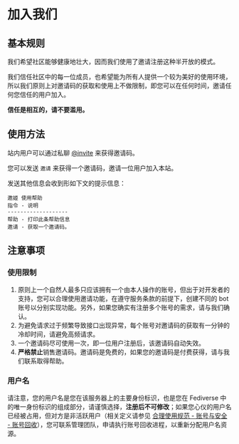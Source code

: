 # 加入我们

## 基本规则

我们希望社区能够健康地壮大，因而我们使用了邀请注册这种半开放的模式。

我们信任社区中的每一位成员，也希望能为所有人提供一个较为美好的使用环境，所以我们原则上对邀请码的获取和使用上不做限制，即您可以在任何时间，邀请任何您信任的用户加入。

**信任是相互的，请不要滥用。**

## 使用方法

站内用户可以通过私聊 [@invite](https://nya.one/my/messaging/invite) 来获得邀请码。

您可以发送 `邀请` 来获得一个邀请码，邀请一位用户加入本站。

发送其他信息会收到形如下文的提示信息：

```
邀姬 使用帮助
指令 - 说明
-------------------
帮助 - 打印此条帮助信息
邀请 - 获取一个邀请码。
```

## 注意事项

### 使用限制

1. 原则上一个自然人最多只应该拥有一个由本人操作的账号，但出于对开发者的支持，您可以合理使用邀请功能，在遵守服务条款的前提下，创建不同的 bot 账号以分别实现功能。另外，如果您确实有注册多个账号的需求，请与我们确认。
2. 为避免请求过于频繁导致接口出现异常，每个账号对邀请码的获取有一分钟的冷却时间，请避免高频请求。
3. 一个邀请码尽可使用一次，即一位用户注册后，该邀请码自动失效。
4. **严格禁止**销售邀请码。邀请码是免费的，如果您的邀请码是付费获得，请与我们联系取得帮助。

### 用户名

请注意，您的用户名是您在该服务器上的主要身份标识，也是您在 Fediverse 中的唯一身份标识的组成部分，请谨慎选择，**注册后不可修改**；如果您心仪的用户名已经被占用，但对方是非活跃用户（相关定义请参见 [合理使用规范 - 账号与安全 - 账号回收]），您可联系管理团队，申请执行账号回收进程，以重新分配用户名资源。


[合理使用规范 - 账号与安全 - 账号回收]: /aup/#账号回收

